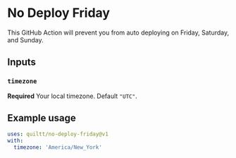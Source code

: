 # No Deploy Friday

This GitHub Action will prevent you from auto deploying on Friday, Saturday, and Sunday.

## Inputs

### `timezone`

**Required** Your local timezone. Default `"UTC"`.

## Example usage
```yaml
uses: quiltt/no-deploy-friday@v1
with:
  timezone: 'America/New_York'
```
